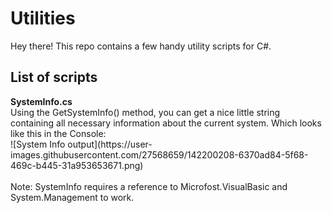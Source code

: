 # Utilities
Hey there!
This repo contains a few handy utility scripts for C#.

<h2>List of scripts</h2>
<b>SystemInfo.cs</b><br>
Using the GetSystemInfo() method, you can get a nice little string containing all necessary information about the current system. Which looks like this in the Console:<br>
![System Info output](https://user-images.githubusercontent.com/27568659/142200208-6370ad84-5f68-469c-b445-31a953653671.png)
<br>
<br>
Note: SystemInfo requires a reference to Microfost.VisualBasic and System.Management to work.
